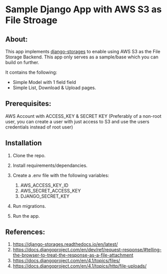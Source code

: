 # Sample Django App with AWS S3 as File Stroage

## About:
This app implements [django-storages](https://github.com/jschneier/django-storages) to enable using AWS S3 as the File Storage Backend. This app only serves as a sample/base which you can build on further. 

It contains the following:
- Simple Model with 1 field field
- Simple List, Download & Upload pages.

## Prerequisites:
AWS Account with ACCESS_KEY & SECRET KEY (Preferably of a non-root user, you can create a user with just access to S3 and use the users credentials instead of root user)

## Installation
1. Clone the repo.
2. Install requirements/dependancies.
3. Create a .env file with the following variables:

    1. AWS_ACCESS_KEY_ID
    2. AWS_SECRET_ACCESS_KEY
    3. DJANGO_SECRET_KEY

4. Run migrations.
5. Run the app.

## References:
1. https://django-storages.readthedocs.io/en/latest/
2. https://docs.djangoproject.com/en/dev/ref/request-response/#telling-the-browser-to-treat-the-response-as-a-file-attachment
3. https://docs.djangoproject.com/en/4.1/topics/files/
4. https://docs.djangoproject.com/en/4.1/topics/http/file-uploads/

